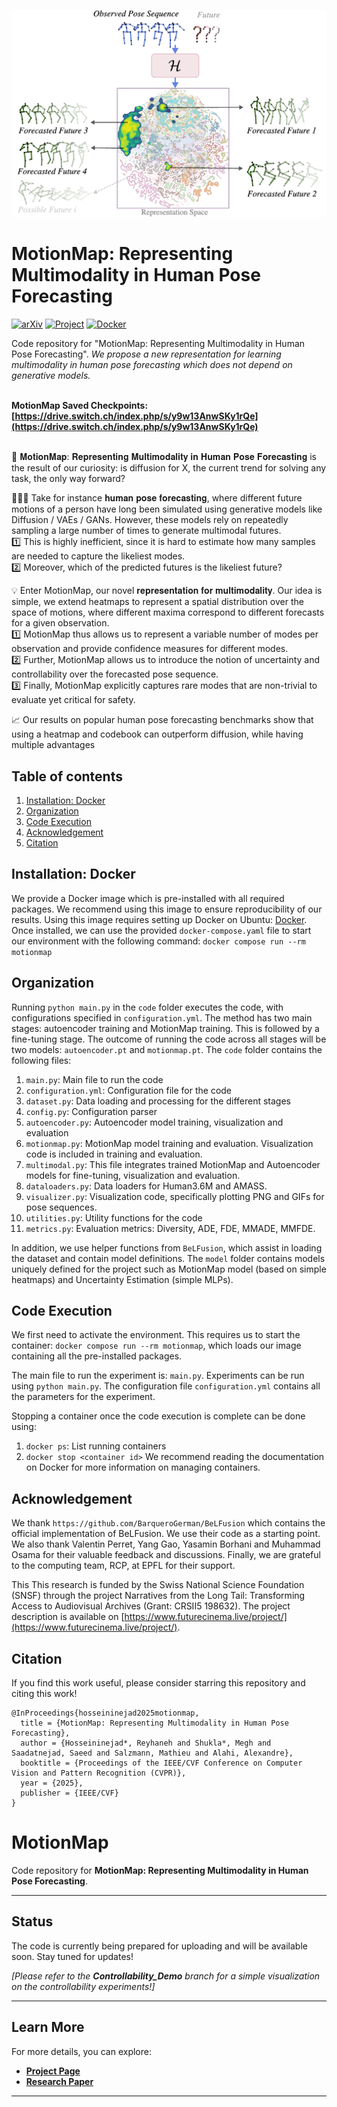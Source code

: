 ![MotionMap](https://github.com/vita-epfl/MotionMap/blob/main/motionmap.png)


# MotionMap: Representing Multimodality in Human Pose Forecasting

<a href="https://arxiv.org/pdf/2412.18883"><img alt="arXiv" src="https://img.shields.io/badge/arXiv-2412.18883-%23B31B1B?logo=arxiv&logoColor=white" style="width: auto; height: 25px;"></a>
<a href="https://vita-epfl.github.io/MotionMap"><img alt="Project" src="https://img.shields.io/badge/-Project%20Page-%23C78C06?logo=Google%20Chrome&color=informational&logoColor=white" style="width: auto; height: 25px;"></a>
<a href="https://hub.docker.com/repository/docker/meghshukla/motionmap/"><img alt="Docker" src="https://img.shields.io/badge/Image-motionmap-%232496ED?logo=docker&logoColor=white" style="width: auto; height: 25px;"></a>
<br>

Code repository for "MotionMap: Representing Multimodality in Human Pose Forecasting". *We propose a new representation for learning multimodality in human pose forecasting which does not depend on generative models.* <br><br>

**MotionMap Saved Checkpoints: [https://drive.switch.ch/index.php/s/y9w13AnwSKy1rQe](https://drive.switch.ch/index.php/s/y9w13AnwSKy1rQe)** <br><br>



🌟 𝐌𝐨𝐭𝐢𝐨𝐧𝐌𝐚𝐩: 𝐑𝐞𝐩𝐫𝐞𝐬𝐞𝐧𝐭𝐢𝐧𝐠 𝐌𝐮𝐥𝐭𝐢𝐦𝐨𝐝𝐚𝐥𝐢𝐭𝐲 𝐢𝐧 𝐇𝐮𝐦𝐚𝐧 𝐏𝐨𝐬𝐞 𝐅𝐨𝐫𝐞𝐜𝐚𝐬𝐭𝐢𝐧𝐠 is the result of our curiosity: is diffusion for X, the current trend for solving any task, the only way forward? <br>

🚶‍♂️‍➡️ Take for instance 𝐡𝐮𝐦𝐚𝐧 𝐩𝐨𝐬𝐞 𝐟𝐨𝐫𝐞𝐜𝐚𝐬𝐭𝐢𝐧𝐠, where different future motions of a person have long been simulated using generative models like Diffusion / VAEs / GANs. However, these models rely on repeatedly sampling a large number of times to generate multimodal futures. <br>
1️⃣ This is highly inefficient, since it is hard to estimate how many samples are needed to capture the likeliest modes.<br>
2️⃣ Moreover, which of the predicted futures is the likeliest future?<br>

💡 Enter MotionMap, our novel 𝐫𝐞𝐩𝐫𝐞𝐬𝐞𝐧𝐭𝐚𝐭𝐢𝐨𝐧 𝐟𝐨𝐫 𝐦𝐮𝐥𝐭𝐢𝐦𝐨𝐝𝐚𝐥𝐢𝐭𝐲. Our idea is simple, we extend heatmaps to represent a spatial distribution over the space of motions, where different maxima correspond to different forecasts for a given observation. <br>
1️⃣ MotionMap thus allows us to represent a variable number of modes per observation and provide confidence measures for different modes. <br>
2️⃣ Further, MotionMap allows us to introduce the notion of uncertainty and controllability over the forecasted pose sequence. <br>
3️⃣ Finally, MotionMap explicitly captures rare modes that are non-trivial to evaluate yet critical for safety. <br>

📈 Our results on popular human pose forecasting benchmarks show that using a heatmap and codebook can outperform diffusion, while having multiple advantages


## Table of contents
1. [Installation: Docker](#installation)
2. [Organization](#organization)
3. [Code Execution](#execution)
4. [Acknowledgement](#acknowledgement)
5. [Citation](#citation)


## Installation: Docker <a name="installation"></a>

We provide a Docker image which is pre-installed with all required packages. We recommend using this image to ensure reproducibility of our results. Using this image requires setting up Docker on Ubuntu: [Docker](https://docs.docker.com/engine/install/ubuntu/#installation-methods). Once installed, we can use the provided `docker-compose.yaml` file to start our environment with the following command:  `docker compose run --rm motionmap` <br>


## Organization <a name="organization"></a>

Running `python main.py` in the `code` folder executes the code, with configurations specified in `configuration.yml`. The method has two main stages: autoencoder training and MotionMap training. This is followed by a fine-tuning stage. The outcome of running the code across all stages will be two models: `autoencoder.pt` and `motionmap.pt`. The `code` folder contains the following files:
1. `main.py`: Main file to run the code
2. `configuration.yml`: Configuration file for the code
3. `dataset.py`: Data loading and processing for the different stages
4. `config.py`: Configuration parser
5. `autoencoder.py`: Autoencoder model training, visualization and evaluation
6. `motionmap.py`: MotionMap model training and evaluation. Visualization code is included in training and evaluation.
7. `multimodal.py`: This file integrates trained MotionMap and Autoencoder models for fine-tuning, visualization and evaluation.
8. `dataloaders.py`: Data loaders for Human3.6M and AMASS.
9. `visualizer.py`: Visualization code, specifically plotting PNG and GIFs for pose sequences.
10. `utilities.py`: Utility functions for the code
11. `metrics.py`: Evaluation metrics: Diversity, ADE, FDE, MMADE, MMFDE.

In addition, we use helper functions from ```BeLFusion```, which assist in loading the dataset and contain model definitions. The ```model``` folder contains models uniquely defined for the project such as MotionMap model (based on simple heatmaps) and Uncertainty Estimation (simple MLPs).


## Code Execution <a name="execution"></a>
We first need to activate the environment. This requires us to start the container: `docker compose run --rm motionmap`, which loads our image containing all the pre-installed packages.

The main file to run the experiment is: `main.py`. Experiments can be run using `python main.py`. The configuration file `configuration.yml` contains all the parameters for the experiment.

Stopping a container once the code execution is complete can be done using:
1. `docker ps`: List running containers
2. `docker stop <container id>`
We recommend reading the documentation on Docker for more information on managing containers.

## Acknowledgement <a name="acknowledgement"></a>

We thank `https://github.com/BarqueroGerman/BeLFusion` which contains the official implementation of BeLFusion. We use their code as a starting point. We also thank Valentin Perret, Yang Gao, Yasamin Borhani and Muhammad Osama for their valuable feedback and discussions. Finally, we are grateful to the computing team, RCP, at EPFL for their support. <br>

This This research is funded by the Swiss National Science Foundation (SNSF) through the project Narratives from the Long Tail: Transforming Access to Audiovisual Archives (Grant: CRSII5 198632). The project description is available on [https://www.futurecinema.live/project/](https://www.futurecinema.live/project/).

## Citation <a name="citation"></a>

If you find this work useful, please consider starring this repository and citing this work!

```
@InProceedings{hosseininejad2025motionmap,
  title = {MotionMap: Representing Multimodality in Human Pose Forecasting},
  author = {Hosseininejad*, Reyhaneh and Shukla*, Megh and Saadatnejad, Saeed and Salzmann, Mathieu and Alahi, Alexandre},
  booktitle = {Proceedings of the IEEE/CVF Conference on Computer Vision and Pattern Recognition (CVPR)},
  year = {2025},
  publisher = {IEEE/CVF}
}
```









# MotionMap


Code repository for **MotionMap: Representing Multimodality in Human Pose Forecasting**. 

---

## Status

The code is currently being prepared for uploading and will be available soon. Stay tuned for updates!

*[Please refer to the **Controllability_Demo** branch for a simple visualization on the controllability experiments!]*


---

## Learn More

For more details, you can explore:

- [**Project Page** ](https://www.epfl.ch/labs/vita/research/prediction/motionmap/)
- [**Research Paper**](https://arxiv.org/pdf/2412.18883)

---
